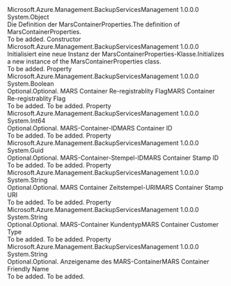 <Type Name="MarsContainerProperties" FullName="Microsoft.Azure.Management.BackupServices.Models.MarsContainerProperties">
  <TypeSignature Language="C#" Value="public class MarsContainerProperties" />
  <TypeSignature Language="ILAsm" Value=".class public auto ansi beforefieldinit MarsContainerProperties extends System.Object" />
  <TypeSignature Language="DocId" Value="T:Microsoft.Azure.Management.BackupServices.Models.MarsContainerProperties" />
  <TypeSignature Language="VB.NET" Value="Public Class MarsContainerProperties" />
  <TypeSignature Language="F#" Value="type MarsContainerProperties = class" />
  <AssemblyInfo>
    <AssemblyName>Microsoft.Azure.Management.BackupServicesManagement</AssemblyName>
    <AssemblyVersion>1.0.0.0</AssemblyVersion>
  </AssemblyInfo>
  <Base>
    <BaseTypeName>System.Object</BaseTypeName>
  </Base>
  <Interfaces />
  <Docs>
    <summary>
            <span data-ttu-id="614e8-101">Die Definition der MarsContainerProperties.</span><span class="sxs-lookup"><span data-stu-id="614e8-101">The definition of MarsContainerProperties.</span></span>
            </summary>
    <remarks>To be added.</remarks>
  </Docs>
  <Members>
    <Member MemberName=".ctor">
      <MemberSignature Language="C#" Value="public MarsContainerProperties ();" />
      <MemberSignature Language="ILAsm" Value=".method public hidebysig specialname rtspecialname instance void .ctor() cil managed" />
      <MemberSignature Language="DocId" Value="M:Microsoft.Azure.Management.BackupServices.Models.MarsContainerProperties.#ctor" />
      <MemberSignature Language="VB.NET" Value="Public Sub New ()" />
      <MemberType>Constructor</MemberType>
      <AssemblyInfo>
        <AssemblyName>Microsoft.Azure.Management.BackupServicesManagement</AssemblyName>
        <AssemblyVersion>1.0.0.0</AssemblyVersion>
      </AssemblyInfo>
      <Parameters />
      <Docs>
        <summary>
            <span data-ttu-id="614e8-102">Initialisiert eine neue Instanz der MarsContainerProperties-Klasse.</span><span class="sxs-lookup"><span data-stu-id="614e8-102">Initializes a new instance of the MarsContainerProperties class.</span></span>
            </summary>
        <remarks>To be added.</remarks>
      </Docs>
    </Member>
    <Member MemberName="CanReRegister">
      <MemberSignature Language="C#" Value="public bool CanReRegister { get; set; }" />
      <MemberSignature Language="ILAsm" Value=".property instance bool CanReRegister" />
      <MemberSignature Language="DocId" Value="P:Microsoft.Azure.Management.BackupServices.Models.MarsContainerProperties.CanReRegister" />
      <MemberSignature Language="VB.NET" Value="Public Property CanReRegister As Boolean" />
      <MemberSignature Language="F#" Value="member this.CanReRegister : bool with get, set" Usage="Microsoft.Azure.Management.BackupServices.Models.MarsContainerProperties.CanReRegister" />
      <MemberType>Property</MemberType>
      <AssemblyInfo>
        <AssemblyName>Microsoft.Azure.Management.BackupServicesManagement</AssemblyName>
        <AssemblyVersion>1.0.0.0</AssemblyVersion>
      </AssemblyInfo>
      <ReturnValue>
        <ReturnType>System.Boolean</ReturnType>
      </ReturnValue>
      <Docs>
        <summary>
            <span data-ttu-id="614e8-103">Optional.</span><span class="sxs-lookup"><span data-stu-id="614e8-103">Optional.</span></span> <span data-ttu-id="614e8-104">MARS Container Re-registrablity Flag</span><span class="sxs-lookup"><span data-stu-id="614e8-104">MARS Container Re-registrablity Flag</span></span>
            </summary>
        <value>To be added.</value>
        <remarks>To be added.</remarks>
      </Docs>
    </Member>
    <Member MemberName="ContainerId">
      <MemberSignature Language="C#" Value="public long ContainerId { get; set; }" />
      <MemberSignature Language="ILAsm" Value=".property instance int64 ContainerId" />
      <MemberSignature Language="DocId" Value="P:Microsoft.Azure.Management.BackupServices.Models.MarsContainerProperties.ContainerId" />
      <MemberSignature Language="VB.NET" Value="Public Property ContainerId As Long" />
      <MemberSignature Language="F#" Value="member this.ContainerId : int64 with get, set" Usage="Microsoft.Azure.Management.BackupServices.Models.MarsContainerProperties.ContainerId" />
      <MemberType>Property</MemberType>
      <AssemblyInfo>
        <AssemblyName>Microsoft.Azure.Management.BackupServicesManagement</AssemblyName>
        <AssemblyVersion>1.0.0.0</AssemblyVersion>
      </AssemblyInfo>
      <ReturnValue>
        <ReturnType>System.Int64</ReturnType>
      </ReturnValue>
      <Docs>
        <summary>
            <span data-ttu-id="614e8-105">Optional.</span><span class="sxs-lookup"><span data-stu-id="614e8-105">Optional.</span></span> <span data-ttu-id="614e8-106">MARS-Container-ID</span><span class="sxs-lookup"><span data-stu-id="614e8-106">MARS Container ID</span></span>
            </summary>
        <value>To be added.</value>
        <remarks>To be added.</remarks>
      </Docs>
    </Member>
    <Member MemberName="ContainerStampId">
      <MemberSignature Language="C#" Value="public Guid ContainerStampId { get; set; }" />
      <MemberSignature Language="ILAsm" Value=".property instance valuetype System.Guid ContainerStampId" />
      <MemberSignature Language="DocId" Value="P:Microsoft.Azure.Management.BackupServices.Models.MarsContainerProperties.ContainerStampId" />
      <MemberSignature Language="VB.NET" Value="Public Property ContainerStampId As Guid" />
      <MemberSignature Language="F#" Value="member this.ContainerStampId : Guid with get, set" Usage="Microsoft.Azure.Management.BackupServices.Models.MarsContainerProperties.ContainerStampId" />
      <MemberType>Property</MemberType>
      <AssemblyInfo>
        <AssemblyName>Microsoft.Azure.Management.BackupServicesManagement</AssemblyName>
        <AssemblyVersion>1.0.0.0</AssemblyVersion>
      </AssemblyInfo>
      <ReturnValue>
        <ReturnType>System.Guid</ReturnType>
      </ReturnValue>
      <Docs>
        <summary>
            <span data-ttu-id="614e8-107">Optional.</span><span class="sxs-lookup"><span data-stu-id="614e8-107">Optional.</span></span> <span data-ttu-id="614e8-108">MARS-Container-Stempel-ID</span><span class="sxs-lookup"><span data-stu-id="614e8-108">MARS Container Stamp ID</span></span>
            </summary>
        <value>To be added.</value>
        <remarks>To be added.</remarks>
      </Docs>
    </Member>
    <Member MemberName="ContainerStampUri">
      <MemberSignature Language="C#" Value="public string ContainerStampUri { get; set; }" />
      <MemberSignature Language="ILAsm" Value=".property instance string ContainerStampUri" />
      <MemberSignature Language="DocId" Value="P:Microsoft.Azure.Management.BackupServices.Models.MarsContainerProperties.ContainerStampUri" />
      <MemberSignature Language="VB.NET" Value="Public Property ContainerStampUri As String" />
      <MemberSignature Language="F#" Value="member this.ContainerStampUri : string with get, set" Usage="Microsoft.Azure.Management.BackupServices.Models.MarsContainerProperties.ContainerStampUri" />
      <MemberType>Property</MemberType>
      <AssemblyInfo>
        <AssemblyName>Microsoft.Azure.Management.BackupServicesManagement</AssemblyName>
        <AssemblyVersion>1.0.0.0</AssemblyVersion>
      </AssemblyInfo>
      <ReturnValue>
        <ReturnType>System.String</ReturnType>
      </ReturnValue>
      <Docs>
        <summary>
            <span data-ttu-id="614e8-109">Optional.</span><span class="sxs-lookup"><span data-stu-id="614e8-109">Optional.</span></span> <span data-ttu-id="614e8-110">MARS Container Zeitstempel-URI</span><span class="sxs-lookup"><span data-stu-id="614e8-110">MARS Container Stamp URI</span></span>
            </summary>
        <value>To be added.</value>
        <remarks>To be added.</remarks>
      </Docs>
    </Member>
    <Member MemberName="CustomerType">
      <MemberSignature Language="C#" Value="public string CustomerType { get; set; }" />
      <MemberSignature Language="ILAsm" Value=".property instance string CustomerType" />
      <MemberSignature Language="DocId" Value="P:Microsoft.Azure.Management.BackupServices.Models.MarsContainerProperties.CustomerType" />
      <MemberSignature Language="VB.NET" Value="Public Property CustomerType As String" />
      <MemberSignature Language="F#" Value="member this.CustomerType : string with get, set" Usage="Microsoft.Azure.Management.BackupServices.Models.MarsContainerProperties.CustomerType" />
      <MemberType>Property</MemberType>
      <AssemblyInfo>
        <AssemblyName>Microsoft.Azure.Management.BackupServicesManagement</AssemblyName>
        <AssemblyVersion>1.0.0.0</AssemblyVersion>
      </AssemblyInfo>
      <ReturnValue>
        <ReturnType>System.String</ReturnType>
      </ReturnValue>
      <Docs>
        <summary>
            <span data-ttu-id="614e8-111">Optional.</span><span class="sxs-lookup"><span data-stu-id="614e8-111">Optional.</span></span> <span data-ttu-id="614e8-112">MARS-Container Kundentyp</span><span class="sxs-lookup"><span data-stu-id="614e8-112">MARS Container Customer Type</span></span>
            </summary>
        <value>To be added.</value>
        <remarks>To be added.</remarks>
      </Docs>
    </Member>
    <Member MemberName="FriendlyName">
      <MemberSignature Language="C#" Value="public string FriendlyName { get; set; }" />
      <MemberSignature Language="ILAsm" Value=".property instance string FriendlyName" />
      <MemberSignature Language="DocId" Value="P:Microsoft.Azure.Management.BackupServices.Models.MarsContainerProperties.FriendlyName" />
      <MemberSignature Language="VB.NET" Value="Public Property FriendlyName As String" />
      <MemberSignature Language="F#" Value="member this.FriendlyName : string with get, set" Usage="Microsoft.Azure.Management.BackupServices.Models.MarsContainerProperties.FriendlyName" />
      <MemberType>Property</MemberType>
      <AssemblyInfo>
        <AssemblyName>Microsoft.Azure.Management.BackupServicesManagement</AssemblyName>
        <AssemblyVersion>1.0.0.0</AssemblyVersion>
      </AssemblyInfo>
      <ReturnValue>
        <ReturnType>System.String</ReturnType>
      </ReturnValue>
      <Docs>
        <summary>
            <span data-ttu-id="614e8-113">Optional.</span><span class="sxs-lookup"><span data-stu-id="614e8-113">Optional.</span></span> <span data-ttu-id="614e8-114">Anzeigename des MARS-Container</span><span class="sxs-lookup"><span data-stu-id="614e8-114">MARS Container Friendly Name</span></span>
            </summary>
        <value>To be added.</value>
        <remarks>To be added.</remarks>
      </Docs>
    </Member>
  </Members>
</Type>